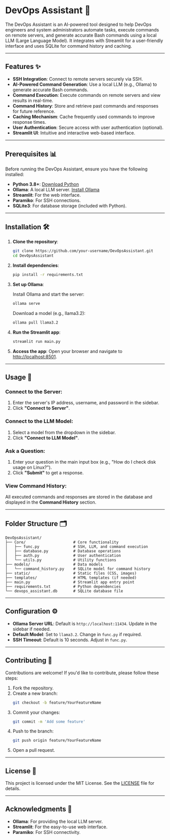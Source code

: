# DevOps Assistant 🤖

The DevOps Assistant is an AI-powered tool designed to help DevOps engineers and system administrators automate tasks, execute commands on remote servers, and generate accurate Bash commands using a local LLM (Large Language Model). It integrates with Streamlit for a user-friendly interface and uses SQLite for command history and caching.

---

## Features ✨

- **SSH Integration**: Connect to remote servers securely via SSH.
- **AI-Powered Command Generation**: Use a local LLM (e.g., Ollama) to generate accurate Bash commands.
- **Command Execution**: Execute commands on remote servers and view results in real-time.
- **Command History**: Store and retrieve past commands and responses for future reference.
- **Caching Mechanism**: Cache frequently used commands to improve response times.
- **User Authentication**: Secure access with user authentication (optional).
- **Streamlit UI**: Intuitive and interactive web-based interface.

---

## Prerequisites 📊

Before running the DevOps Assistant, ensure you have the following installed:

- **Python 3.8+**: [Download Python](https://www.python.org/downloads/)
- **Ollama**: A local LLM server. [Install Ollama](https://ollama.ai)
- **Streamlit**: For the web interface.
- **Paramiko**: For SSH connections.
- **SQLite3**: For database storage (included with Python).

---

## Installation 🛠️

1. **Clone the repository**:
   ```bash
   git clone https://github.com/your-username/DevOpsAssistant.git
   cd DevOpsAssistant
   ```

2. **Install dependencies**:
   ```bash
   pip install -r requirements.txt
   ```

3. **Set up Ollama**:
   
   Install Ollama and start the server:
   ```bash
   ollama serve
   ```

   Download a model (e.g., llama3.2):
   ```bash
   ollama pull llama3.2
   ```

4. **Run the Streamlit app**:
   ```bash
   streamlit run main.py
   ```

5. **Access the app**:
   Open your browser and navigate to [http://localhost:8501](http://localhost:8501).

---

## Usage 🚀

### Connect to the Server:

1. Enter the server's IP address, username, and password in the sidebar.
2. Click **"Connect to Server"**.

### Connect to the LLM Model:

1. Select a model from the dropdown in the sidebar.
2. Click **"Connect to LLM Model"**.

### Ask a Question:

1. Enter your question in the main input box (e.g., "How do I check disk usage on Linux?").
2. Click **"Submit"** to get a response.

### View Command History:

All executed commands and responses are stored in the database and displayed in the **Command History** section.

---

## Folder Structure 🗂️

```
DevOpsAssistant/
├── Core/                     # Core functionality
│   ├── func.py               # SSH, LLM, and command execution
│   ├── database.py           # Database operations
│   ├── auth.py               # User authentication
│   └── utils.py              # Utility functions
├── models/                   # Data models
│   └── command_history.py    # SQLite model for command history
├── static/                   # Static files (CSS, images)
├── templates/                # HTML templates (if needed)
├── main.py                   # Streamlit app entry point
├── requirements.txt          # Python dependencies
└── devops_assistant.db       # SQLite database file
```

---

## Configuration ⚙️

- **Ollama Server URL**: Default is `http://localhost:11434`. Update in the sidebar if needed.
- **Default Model**: Set to `llama3.2`. Change in `func.py` if required.
- **SSH Timeout**: Default is 10 seconds. Adjust in `func.py`.

---

## Contributing 🤝

Contributions are welcome! If you'd like to contribute, please follow these steps:

1. Fork the repository.
2. Create a new branch:
   ```bash
   git checkout -b feature/YourFeatureName
   ```
3. Commit your changes:
   ```bash
   git commit -m 'Add some feature'
   ```
4. Push to the branch:
   ```bash
   git push origin feature/YourFeatureName
   ```
5. Open a pull request.

---

## License 📝

This project is licensed under the MIT License. See the [LICENSE](LICENSE) file for details.

---

## Acknowledgments 🙏

- **Ollama**: For providing the local LLM server.
- **Streamlit**: For the easy-to-use web interface.
- **Paramiko**: For SSH connectivity.

